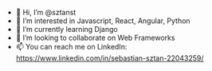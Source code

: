 - 👋 Hi, I’m @sztanst
- 👀 I’m interested in Javascript, React, Angular, Python
- 🌱 I’m currently learning Django
- 💞️ I’m looking to collaborate on Web Frameworks
- 📫 You can reach me on LinkedIn: https://www.linkedin.com/in/sebastian-sztan-22043259/

<!---
sztanst/sztanst is a ✨ special ✨ repository because its `README.md` (this file) appears on your GitHub profile.
You can click the Preview link to take a look at your changes.
--->
